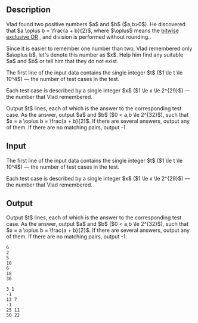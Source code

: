 ## Description

<div><p>Vlad found two positive numbers $a$ and $b$ ($a,b&gt;0$). He discovered that $a \oplus b = \frac{a + b}{2}$, where $\oplus$ means the <a href="http://tiny.cc/xor_wiki_eng">bitwise exclusive OR</a> , and division is performed without rounding..</p><p>Since it is easier to remember one number than two, Vlad remembered only $a\oplus b$, let's denote this number as $x$. Help him find any suitable $a$ and $b$ or tell him that they do not exist.</p></div><div class="input-specification"><p>The first line of the input data contains the single integer $t$ ($1 \le t \le 10^4$)&nbsp;— the number of test cases in the test. </p><p>Each test case is described by a single integer $x$ ($1 \le x \le 2^{29}$)&nbsp;— the number that Vlad remembered.</p></div><div class="output-specification"><p>Output $t$ lines, each of which is the answer to the corresponding test case. As the answer, output $a$ and $b$ ($0 &lt; a,b \le 2^{32}$), such that $x = a \oplus b = \frac{a + b}{2}$. If there are several answers, output any of them. If there are no matching pairs, output <span class="tex-font-style-tt">-1</span>.</p></div>

## Input

<p>The first line of the input data contains the single integer $t$ ($1 \le t \le 10^4$)&nbsp;— the number of test cases in the test. </p><p>Each test case is described by a single integer $x$ ($1 \le x \le 2^{29}$)&nbsp;— the number that Vlad remembered.</p>

## Output

<p>Output $t$ lines, each of which is the answer to the corresponding test case. As the answer, output $a$ and $b$ ($0 &lt; a,b \le 2^{32}$), such that $x = a \oplus b = \frac{a + b}{2}$. If there are several answers, output any of them. If there are no matching pairs, output <span class="tex-font-style-tt">-1</span>.</p>





```input1|2,4,6
6
2
5
10
6
18
36
```




```output1
3 1
-1
13 7
-1
25 11
50 22
```



